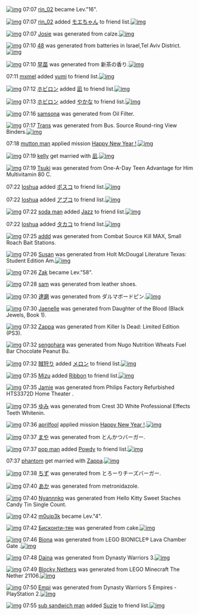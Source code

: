 [![img](http://img23.imageshack.us/img23/7103/9jd9.jpg)](http://www.barcodekanojo.com/user/294652/rin_02) 07:07 [rin_02](http://www.barcodekanojo.com/user/294652/rin_02) became Lev."16".

[![img](http://img23.imageshack.us/img23/7103/9jd9.jpg)](http://www.barcodekanojo.com/user/294652/rin_02) 07:07 [rin_02](http://www.barcodekanojo.com/user/294652/rin_02) added [モエちゃん](http://www.barcodekanojo.com/kanojo/2707459/%E3%83%A2%E3%82%A8%E3%81%A1%E3%82%83%E3%82%93) to friend list.[![img](http://img547.imageshack.us/img547/574/gd0m.png)](http://www.barcodekanojo.com/kanojo/2707459/%E3%83%A2%E3%82%A8%E3%81%A1%E3%82%83%E3%82%93) 

[![img](http://img713.imageshack.us/img713/5051/3w1t.png)](http://www.barcodekanojo.com/kanojo/2742977/Josie) 07:07 [Josie](http://www.barcodekanojo.com/kanojo/2742977/Josie) was generated from calze.[![img](http://img543.imageshack.us/img543/1014/x9ax.jpg)](http://www.barcodekanojo.com/product_images/barcode/5284593/1389650822/50x50xcalze.jpg,qw=88,ah=88.pagespeed.ic.-06ntT-jIT.jpg) 

[![img](http://img819.imageshack.us/img819/5633/qgua.png)](http://www.barcodekanojo.com/kanojo/2742978/48) 07:10 [48](http://www.barcodekanojo.com/kanojo/2742978/48) was generated from batteries  in Israel,Tel Aviv District.[![img](http://img826.imageshack.us/img826/413/mbwv.jpg)](http://www.barcodekanojo.com/product_images/barcode/4080820/1342130000/50x50xbattteries.jpg,qw=88,ah=88.pagespeed.ic.zfJeW2nJ-4.jpg) 

[![img](http://img268.imageshack.us/img268/3106/s3qs.png)](http://www.barcodekanojo.com/kanojo/2742979/%E6%97%A9%E8%8B%97) 07:10 [早苗](http://www.barcodekanojo.com/kanojo/2742979/%E6%97%A9%E8%8B%97) was generated from 新茶の香り.[![img](http://img835.imageshack.us/img835/299/2bmb.jpg)](http://www.barcodekanojo.com/product_images/barcode/5284595/1389650991/50x50x,PE6,P96,PB0,PE8,P8C,PB6,PE3,P81,PAE,PE9,PA6,P99,PE3,P82,P8A.jpg,qw=88,ah=88.pagespeed.ic.h6WjnLI-Eb.jpg) 

07:11 [mxmel](http://www.barcodekanojo.com/user/383975/mxmel) added [yumi](http://www.barcodekanojo.com/kanojo/2657081/yumi) to friend list.[![img](http://img62.imageshack.us/img62/4130/zh7x.png)](http://www.barcodekanojo.com/kanojo/2657081/yumi) 

[![img](http://img198.imageshack.us/img198/3142/np3g.jpg)](http://www.barcodekanojo.com/user/305657/%E3%83%9B%E3%83%93%E3%83%AD%E3%83%B3) 07:12 [ホビロン](http://www.barcodekanojo.com/user/305657/%E3%83%9B%E3%83%93%E3%83%AD%E3%83%B3) added [凪](http://www.barcodekanojo.com/kanojo/2740422/%E5%87%AA) to friend list.[![img](http://img13.imageshack.us/img13/2044/5f2v.png)](http://www.barcodekanojo.com/kanojo/2740422/%E5%87%AA) 

[![img](http://img198.imageshack.us/img198/3142/np3g.jpg)](http://www.barcodekanojo.com/user/305657/%E3%83%9B%E3%83%93%E3%83%AD%E3%83%B3) 07:13 [ホビロン](http://www.barcodekanojo.com/user/305657/%E3%83%9B%E3%83%93%E3%83%AD%E3%83%B3) added [やかな](http://www.barcodekanojo.com/kanojo/2740427/%E3%82%84%E3%81%8B%E3%81%AA) to friend list.[![img](http://img4.imageshack.us/img4/4915/m8ub.png)](http://www.barcodekanojo.com/kanojo/2740427/%E3%82%84%E3%81%8B%E3%81%AA) 

[![img](http://img545.imageshack.us/img545/792/81xe.png)](http://www.barcodekanojo.com/kanojo/2742980/samsona) 07:16 [samsona](http://www.barcodekanojo.com/kanojo/2742980/samsona) was generated from Oil Filter.

[![img](http://img827.imageshack.us/img827/376/lg5h.png)](http://www.barcodekanojo.com/kanojo/2742981/Trans) 07:17 [Trans](http://www.barcodekanojo.com/kanojo/2742981/Trans) was generated from Bus. Source Round-ring View Binders.[![img](http://img27.imageshack.us/img27/2892/y5d1.jpg)](http://www.barcodekanojo.com/product_images/barcode/5284598/1389651370/50x50xBus.,P20Source,P20Round-ring,P20View,P20Binders.jpg,qw=88,ah=88.pagespeed.ic.4ShSDynQJf.jpg) 

07:18 [mutton man](http://www.barcodekanojo.com/user/431958/mutton%20man) applied mission [Happy New Year !](http://www.barcodekanojo.com/kanojo/2742977/Josie).[![img](http://img819.imageshack.us/img819/2813/7gtf.png)](http://www.barcodekanojo.com/kanojo/2742977/Josie) 

[![img](http://img849.imageshack.us/img849/2797/t7mv.jpg)](http://www.barcodekanojo.com/user/398929/kelly) 07:19 [kelly](http://www.barcodekanojo.com/user/398929/kelly) get married with [凪](http://www.barcodekanojo.com/kanojo/2740422/%E5%87%AA).[![img](http://img132.imageshack.us/img132/5083/um2z.png)](http://www.barcodekanojo.com/kanojo/2740422/%E5%87%AA) 

[![img](http://img163.imageshack.us/img163/138/zbtz.png)](http://www.barcodekanojo.com/kanojo/2742982/Tsuki) 07:19 [Tsuki](http://www.barcodekanojo.com/kanojo/2742982/Tsuki) was generated from One-A-Day Teen Advantage for Him Multivitamin 80 C.

07:22 [Ioshua](http://www.barcodekanojo.com/user/429908/Ioshua) added [ポスコ](http://www.barcodekanojo.com/kanojo/1232230/%E3%83%9D%E3%82%B9%E3%82%B3) to friend list.[![img](http://img836.imageshack.us/img836/1938/arw3.png)](http://www.barcodekanojo.com/kanojo/1232230/%E3%83%9D%E3%82%B9%E3%82%B3) 

07:22 [Ioshua](http://www.barcodekanojo.com/user/429908/Ioshua) added [アプコ](http://www.barcodekanojo.com/kanojo/1232282/%E3%82%A2%E3%83%97%E3%82%B3) to friend list.[![img](http://img801.imageshack.us/img801/4368/x84s.png)](http://www.barcodekanojo.com/kanojo/1232282/%E3%82%A2%E3%83%97%E3%82%B3) 

[![img](http://img69.imageshack.us/img69/6582/e1u1.jpg)](http://www.barcodekanojo.com/user/429435/soda%20man) 07:22 [soda man](http://www.barcodekanojo.com/user/429435/soda%20man) added [Jazz](http://www.barcodekanojo.com/kanojo/851550/Jazz) to friend list.[![img](http://img132.imageshack.us/img132/7894/2763.png)](http://www.barcodekanojo.com/kanojo/851550/Jazz) 

07:22 [Ioshua](http://www.barcodekanojo.com/user/429908/Ioshua) added [タカコ](http://www.barcodekanojo.com/kanojo/1232206/%E3%82%BF%E3%82%AB%E3%82%B3) to friend list.[![img](http://img4.imageshack.us/img4/1035/myw0.png)](http://www.barcodekanojo.com/kanojo/1232206/%E3%82%BF%E3%82%AB%E3%82%B3) 

[![img](http://img194.imageshack.us/img194/3689/4nze.png)](http://www.barcodekanojo.com/kanojo/2742983/addd) 07:25 [addd](http://www.barcodekanojo.com/kanojo/2742983/addd) was generated from Combat  Source Kill MAX, Small Roach Bait Stations.

[![img](http://img15.imageshack.us/img15/1854/a5zw.png)](http://www.barcodekanojo.com/kanojo/2742984/Susan) 07:26 [Susan](http://www.barcodekanojo.com/kanojo/2742984/Susan) was generated from Holt McDougal Literature Texas: Student Edition Am.[![img](http://img854.imageshack.us/img854/5830/bcwz.jpg)](http://www.barcodekanojo.com/product_images/barcode/5284605/1389651943/Holt%20McDougal%20Literature%20Texas%3A%20Student%20Edition%20Am.jpg) 

[![img](http://img824.imageshack.us/img824/1823/dkrn.jpg)](http://www.barcodekanojo.com/user/280625/Zak) 07:26 [Zak](http://www.barcodekanojo.com/user/280625/Zak) became Lev."58".

[![img](http://img30.imageshack.us/img30/9301/c1p1.png)](http://www.barcodekanojo.com/kanojo/2742985/sam) 07:28 [sam](http://www.barcodekanojo.com/kanojo/2742985/sam) was generated from leather shoes.

[![img](http://img689.imageshack.us/img689/5081/fv2p.png)](http://www.barcodekanojo.com/kanojo/2742986/%E9%81%94%E7%A3%A8) 07:30 [達磨](http://www.barcodekanojo.com/kanojo/2742986/%E9%81%94%E7%A3%A8) was generated from ダルマボードピン.[![img](http://img199.imageshack.us/img199/4566/kkbw.jpg)](http://www.barcodekanojo.com/product_images/barcode/5284607/1389652157/%E3%83%80%E3%83%AB%E3%83%9E%E3%83%9C%E3%83%BC%E3%83%89%E3%83%94%E3%83%B3.jpg) 

[![img](http://img30.imageshack.us/img30/7605/6tqf.png)](http://www.barcodekanojo.com/kanojo/2742987/Jaenelle) 07:30 [Jaenelle](http://www.barcodekanojo.com/kanojo/2742987/Jaenelle) was generated from Daughter of the Blood (Black Jewels, Book 1).

[![img](http://img199.imageshack.us/img199/908/1ns5.png)](http://www.barcodekanojo.com/kanojo/2742988/Zappa) 07:32 [Zappa](http://www.barcodekanojo.com/kanojo/2742988/Zappa) was generated from Killer Is Dead: Limited Edition (PS3).

[![img](http://img547.imageshack.us/img547/8708/pcha.png)](http://www.barcodekanojo.com/kanojo/2742989/sengohara) 07:32 [sengohara](http://www.barcodekanojo.com/kanojo/2742989/sengohara) was generated from Nugo Nutrition Wheats Fuel Bar Chocolate Peanut Bu.

[![img](http://img836.imageshack.us/img836/4396/yjlx.jpg)](http://www.barcodekanojo.com/user/29494/%E8%B3%8A%E7%8B%A9%E3%82%8A) 07:32 [賊狩り](http://www.barcodekanojo.com/user/29494/%E8%B3%8A%E7%8B%A9%E3%82%8A) added [メロン](http://www.barcodekanojo.com/kanojo/2723111/%E3%83%A1%E3%83%AD%E3%83%B3) to friend list.[![img](http://img12.imageshack.us/img12/8411/z1tz.png)](http://www.barcodekanojo.com/kanojo/2723111/%E3%83%A1%E3%83%AD%E3%83%B3) 

[![img](http://img585.imageshack.us/img585/5739/5v1p.jpg)](http://www.barcodekanojo.com/user/431977/Mizu) 07:35 [Mizu](http://www.barcodekanojo.com/user/431977/Mizu) added [Ribbon](http://www.barcodekanojo.com/kanojo/1847313/Ribbon) to friend list.[![img](http://img20.imageshack.us/img20/2034/6c8n.png)](http://www.barcodekanojo.com/kanojo/1847313/Ribbon) 

[![img](http://img19.imageshack.us/img19/3049/x7vq.png)](http://www.barcodekanojo.com/kanojo/2742990/Jamie) 07:35 [Jamie](http://www.barcodekanojo.com/kanojo/2742990/Jamie) was generated from Philips Factory Refurbished HTS3372D Home Theater .

[![img](http://img6.imageshack.us/img6/4476/31le.png)](http://www.barcodekanojo.com/kanojo/2742991/%E3%82%86%E3%81%BF) 07:35 [ゆみ](http://www.barcodekanojo.com/kanojo/2742991/%E3%82%86%E3%81%BF) was generated from Crest 3D White Professional Effects Teeth Whitenin.

[![img](http://img844.imageshack.us/img844/7550/ry6v.jpg)](http://www.barcodekanojo.com/user/271068/aprilfool) 07:36 [aprilfool](http://www.barcodekanojo.com/user/271068/aprilfool) applied mission [Happy New Year !](http://www.barcodekanojo.com/kanojo/2720954/%E3%82%A2%E3%83%B4%E3%82%A3%E3%82%A2%E3%83%B3%20%EF%BC%AC).[![img](http://img13.imageshack.us/img13/9557/4vae.png)](http://www.barcodekanojo.com/kanojo/2720954/%E3%82%A2%E3%83%B4%E3%82%A3%E3%82%A2%E3%83%B3%20%EF%BC%AC) 

[![img](http://img22.imageshack.us/img22/9570/adi5.png)](http://www.barcodekanojo.com/kanojo/2742992/%E3%81%BE%E3%82%84) 07:37 [まや](http://www.barcodekanojo.com/kanojo/2742992/%E3%81%BE%E3%82%84) was generated from とんかつバーガー.

[![img](http://img20.imageshack.us/img20/8329/1wmm.jpg)](http://www.barcodekanojo.com/user/431798/pop%20man) 07:37 [pop man](http://www.barcodekanojo.com/user/431798/pop%20man) added [Powdy](http://www.barcodekanojo.com/kanojo/2515138/Powdy) to friend list.[![img](http://img547.imageshack.us/img547/9334/8d8h.png)](http://www.barcodekanojo.com/kanojo/2515138/Powdy) 

07:37 [phantom](http://www.barcodekanojo.com/user/431979/phantom) get married with [Zappa](http://www.barcodekanojo.com/kanojo/2742988/Zappa).[![img](http://img812.imageshack.us/img812/6498/ke5c.png)](http://www.barcodekanojo.com/kanojo/2742988/Zappa) 

[![img](http://img542.imageshack.us/img542/2171/nxux.png)](http://www.barcodekanojo.com/kanojo/2742993/%E3%81%A1%E3%81%9A) 07:38 [ちず](http://www.barcodekanojo.com/kanojo/2742993/%E3%81%A1%E3%81%9A) was generated from とろーりチーズバーガー.

[![img](http://img856.imageshack.us/img856/1637/m43c.png)](http://www.barcodekanojo.com/kanojo/2742994/%E3%81%82%E3%81%8B) 07:40 [あか](http://www.barcodekanojo.com/kanojo/2742994/%E3%81%82%E3%81%8B) was generated from metronidazole.

[![img](http://img27.imageshack.us/img27/8882/8q0u.png)](http://www.barcodekanojo.com/kanojo/2742995/Nyannnko) 07:40 [Nyannnko](http://www.barcodekanojo.com/kanojo/2742995/Nyannnko) was generated from Hello Kitty Sweet Staches Candy Tin Single Count.

[![img](http://img199.imageshack.us/img199/4391/athx.jpg)](http://www.barcodekanojo.com/user/427531/m0ujp3k) 07:42 [m0ujp3k](http://www.barcodekanojo.com/user/427531/m0ujp3k) became Lev."4".

[![img](http://img6.imageshack.us/img6/7216/zo5v.png)](http://www.barcodekanojo.com/kanojo/2742996/%D0%91%D0%B8%D1%81%D0%BA%D0%BE%D0%BD%D1%82%D0%B8-%D1%82%D1%8F%D0%BD) 07:42 [Бисконти-тян](http://www.barcodekanojo.com/kanojo/2742996/%D0%91%D0%B8%D1%81%D0%BA%D0%BE%D0%BD%D1%82%D0%B8-%D1%82%D1%8F%D0%BD) was generated from cake.[![img](http://img42.imageshack.us/img42/3361/6911.jpg)](http://www.barcodekanojo.com/product_images/barcode/5284620/1389652922/50x50xcake.jpg,qw=88,ah=88.pagespeed.ic.XDZNrttsLx.jpg) 

[![img](http://img28.imageshack.us/img28/7589/x0vs.png)](http://www.barcodekanojo.com/kanojo/2742997/Biona) 07:46 [Biona](http://www.barcodekanojo.com/kanojo/2742997/Biona) was generated from LEGO BIONICLE® Lava Chamber Gate .[![img](http://img541.imageshack.us/img541/5046/qa5e.jpg)](http://www.barcodekanojo.com/product_images/barcode/5284621/1389653135/50x50xLEGO,P20BIONICLE,PC2,PAE,P20Lava,P20Chamber,P20Gate,PC2,PA0.jpg,qw=88,ah=88.pagespeed.ic.3IqOOZPZ2r.jpg) 

[![img](http://img194.imageshack.us/img194/8987/0vid.png)](http://www.barcodekanojo.com/kanojo/2742998/Daina) 07:48 [Daina](http://www.barcodekanojo.com/kanojo/2742998/Daina) was generated from Dynasty Warriors 3.[![img](http://img856.imageshack.us/img856/9959/brtr.jpg)](http://www.barcodekanojo.com/product_images/barcode/5284622/1389653284/50x50xDynasty,P20Warriors,P203.jpg,qw=88,ah=88.pagespeed.ic.D6vLVcrXSA.jpg) 

[![img](http://img21.imageshack.us/img21/6811/l5et.png)](http://www.barcodekanojo.com/kanojo/2742999/Blocky%20Nethers) 07:49 [Blocky Nethers](http://www.barcodekanojo.com/kanojo/2742999/Blocky%20Nethers) was generated from LEGO Minecraft The Nether 21106.[![img](http://img812.imageshack.us/img812/5232/bmmh.jpg)](http://www.barcodekanojo.com/product_images/barcode/5284623/1389653329/50x50xLEGO,P20Minecraft,P20The,P20Nether,P2021106.jpg,qw=88,ah=88.pagespeed.ic.-ZoQargkZM.jpg) 

[![img](http://img6.imageshack.us/img6/462/07b3.png)](http://www.barcodekanojo.com/kanojo/2743000/Empi) 07:50 [Empi](http://www.barcodekanojo.com/kanojo/2743000/Empi) was generated from Dynasty Warriors 5 Empires - PlayStation 2.[![img](http://img844.imageshack.us/img844/271/ai24.jpg)](http://www.barcodekanojo.com/product_images/barcode/5284624/1389653460/Dynasty%20Warriors%205%20Empires%20-%20PlayStation%202.jpg) 

[![img](http://img577.imageshack.us/img577/7513/xhk5.jpg)](http://www.barcodekanojo.com/user/431794/sub%20sandwich%20man) 07:55 [sub sandwich man](http://www.barcodekanojo.com/user/431794/sub%20sandwich%20man) added [Suzie](http://www.barcodekanojo.com/kanojo/2665589/Suzie) to friend list.[![img](http://img46.imageshack.us/img46/4203/fk2i.png)](http://www.barcodekanojo.com/kanojo/2665589/Suzie) 

